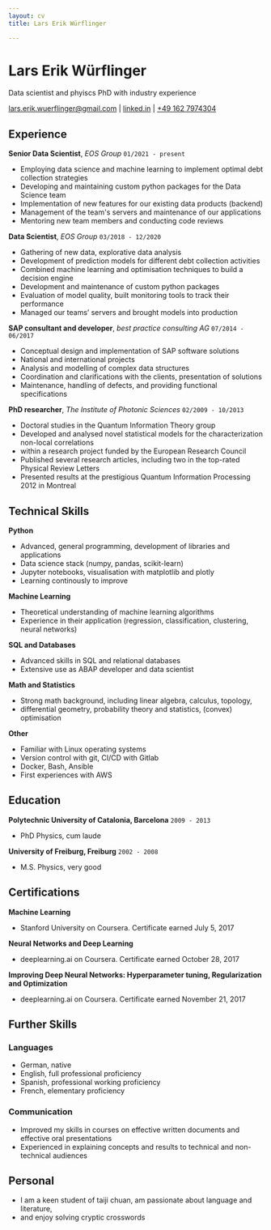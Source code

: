 ```yaml
---
layout: cv
title: Lars Erik Würflinger

---
```

# Lars Erik Würflinger
Data scientist and phyiscs PhD with industry experience

<div id="webaddress">
<a href="mailto:lars.erik.wuerflinger@gmail.com">lars.erik.wuerflinger@gmail.com</a>
| <a href="https://www.linkedin.com/in/wuerflinger/">linked.in</a>
| <a href="tel:+491627974304"> +49 162 7974304 </a> </div> 


## Experience

__Senior Data Scientist__, *EOS Group*
`01/2021 - present`
- Employing data science and machine learning to implement optimal debt collection strategies
- Developing and maintaining custom python packages for the Data Science team
- Implementation of new features for our existing data products (backend)
- Management of the team's servers and maintenance of our applications
- Mentoring new team members and conducting code reviews

__Data Scientist__, *EOS Group*
`03/2018 - 12/2020`
- Gathering of new data, explorative data analysis
- Development of prediction models for different debt collection activities
- Combined machine learning and optimisation techniques to build a decision engine
- Development and maintenance of custom python packages
- Evaluation of model quality, built monitoring tools to track their performance
- Managed our teams’ servers and brought models into production


__SAP consultant and developer__, *best practice consulting AG*
`07/2014 - 06/2017`
- Conceptual design and implementation of SAP software solutions 
- National and international projects
- Analysis and modelling of complex data structures
- Coordination and clarifications with the clients, presentation of solutions
- Maintenance, handling of defects, and providing functional specifications


__PhD researcher__, *The Institute of Photonic Sciences*
`02/2009 - 10/2013`
- Doctoral studies in the Quantum Information Theory group
- Developed and analysed novel statistical models for the characterization non-local correlations
- within a research project funded by the European Research Council
- Published several research articles, including two in the top-rated Physical Review Letters
- Presented results at the prestigious Quantum Information Processing 2012 in Montreal


## Technical Skills

__Python__
- Advanced, general programming, development of libraries and applications
- Data science stack (numpy, pandas, scikit-learn)
- Jupyter notebooks, visualisation with matplotlib and plotly
- Learning continously to improve

__Machine Learning__
- Theoretical understanding of machine learning algorithms
- Experience in their application (regression, classification, clustering, neural networks)

__SQL and Databases__
- Advanced skills in SQL and relational databases
- Extensive use as ABAP developer and data scientist

__Math and Statistics__
- Strong math background, including linear algebra, calculus, topology,
- differential geometry, probability theory and statistics, (convex) optimisation

__Other__
- Familiar with Linux operating systems
- Version control with git, CI/CD with Gitlab
- Docker, Bash, Ansible
- First experiences with AWS

## Education

__Polytechnic University of Catalonia, Barcelona__
`2009 - 2013`
- PhD Physics, cum laude

__University of Freiburg, Freiburg__
`2002 - 2008`
- M.S. Physics, very good



## Certifications

__Machine Learning__
- Stanford University on Coursera. Certificate earned July 5, 2017

__Neural Networks and Deep Learning__
- deeplearning.ai on Coursera. Certificate earned October 28, 2017

__Improving Deep Neural Networks: Hyperparameter tuning, Regularization and Optimization__
- deeplearning.ai on Coursera. Certificate earned November 21, 2017


## Further Skills

### Languages
- German, native
- English, full professional proficiency
- Spanish, professional working proficiency
- French, elementary proficiency

### Communication
- Improved my skills in courses on effective written
documents and effective oral presentations
- Experienced in explaining concepts and results to technical
and non-technical audiences

## Personal
- I am a keen student of taiji chuan, am passionate about language and literature,
- and enjoy solving cryptic crosswords



<!-- ### Footer

Last updated: May 2013 -->



